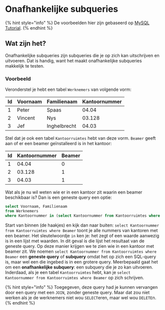 # Onafhankelijke subqueries
{% hint style="info" %}
De voorbeelden hier zijn gebaseerd op [MySQL Tutorial](https://www.mysqltutorial.org/mysql-subquery/).
{% endhint %}

## Wat zijn het?
Onafhankelijke subqueries zijn subqueries die je op zich kan uitschrijven en uitvoeren. Dat is handig, want het maakt onafhankelijke subqueries makkelijk te testen.

### Voorbeeld

Veronderstel je hebt een tabel `Werknemers` van volgende vorm:

| Id | Voornaam | Familienaam  | Kantoornummer |
|----|----------|--------------|---------------|
| 1  | Peter    | Spaas        | 04.04         |
| 2  | Vincent  | Nys          | 03.128        |
| 3  | Jef      | Inghelbrecht | 04.03         |

Stel dat je ook een tabel `Kantoorruimtes` hebt van deze vorm. `Beamer` geeft aan of er een beamer geïnstalleerd is in het kantoor:

| Id | Kantoornummer | Beamer |
|----|---------------|--------|
| 1  | 04.04         | 0      |
| 2  | 03.128        | 1      |
| 3  | 04.03         | 1      |

Wat als je nu wil weten wie er in een kantoor zit waarin een beamer beschikbaar is? Dan is een geneste query een optie:

```sql
select Voornaam, Familienaam
from Werknemers
where Kantoornummer in (select Kantoornummer from Kantoorruimtes where Beamer);
```

Start van binnen (de haakjes) en kijk dan naar buiten: `select Kantoornummer from Kantoorruimtes where Beamer` toont je alle nummers van kantoren met een beamer. Het sleutelwoordje `in` ken je: het zegt of een waarde aanwezig is in een lijst met waarden. In dit geval is die lijst het resultaat van de geneste query. Op deze manier krijgen we te zien wie in een kantoor met beamer zit. We noemen `select Kantoornummer from Kantoorruimtes where Beamer` een **geneste query** of **subquery** omdat het op zich een SQL-query is, maar wel een die ingebed is in een grotere query. Meerbepaald gaat het om een **onafhankelijke subquery**: een subquery die je zo kan uitvoeren. Inderdaad, als je een tabel `Kantoorruimtes` hebt, kan je `select Kantoornummer from Kantoorruimtes where Beamer` op zich schrijven.

{% hint style="info" %}
Toegegeven, deze query had je kunnen vervangen door een query met een `JOIN`, zonder geneste query. Maar dat zou niet werken als je de werknemers niet wou `SELECT`eren, maar wel wou `DELETE`n.
{% endhint %}
